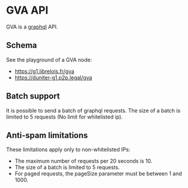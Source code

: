 # GVA API

GVA is a [graphql] API.

## Schema

See the playground of a GVA node:

* https://g1.librelois.fr/gva
* https://duniter-g1.p2p.legal/gva

## Batch support

It is possible to send a batch of graphql requests. The size of a batch is limited to 5 requests (No limit for whitelisted ip).

## Anti-spam limitations

These limitations apply only to non-whitelisted IPs:

* The maximum number of requests per 20 seconds is 10.
* The size of a batch is limited to 5 requests.
* For paged requests, the pageSize parameter must be between 1 and 1000.

[graphql]: https://graphql.org/

